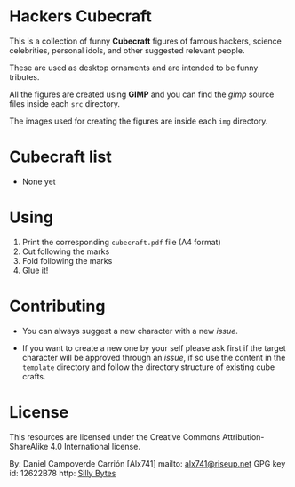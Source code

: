 Hackers Cubecraft
=================

This is a collection of funny **Cubecraft** figures of famous hackers, science
celebrities, personal idols, and other suggested relevant people.

These are used as desktop ornaments and are intended to be funny tributes.

All the figures are created using **GIMP** and you can find the _gimp_ source
files inside each `src` directory.

The images used for creating the figures are inside each `img` directory.


Cubecraft list
==============

* None yet


Using
=====

1. Print the corresponding `cubecraft.pdf` file (A4 format)
2. Cut following the marks
3. Fold following the marks
4. Glue it!


Contributing
============

* You can always suggest a new character with a new _issue_.

* If you want to create a new one by your self please ask first if the target
character will be approved through an _issue_, if so use the content in the
`template` directory and follow the directory structure of existing cube crafts.


License
=======

This resources are licensed under the Creative Commons Attribution-ShareAlike
4.0 International license.

By: Daniel Campoverde Carrión [Alx741]
mailto: alx741@riseup.net
GPG key id: 12622B78
http: [Silly Bytes](http://www.silly-bytes.blogspot.com)
